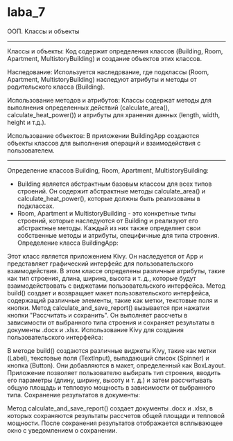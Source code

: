 # laba_7
ООП. Классы и объекты
____
Классы и объекты: Код содержит определения классов (Building, Room, Apartment, MultistoryBuilding) и создание объектов этих классов.

Наследование: Используется наследование, где подклассы (Room, Apartment, MultistoryBuilding) наследуют атрибуты и методы от родительского класса (Building).

Использование методов и атрибутов: Классы содержат методы для выполнения определенных действий (calculate_area(), calculate_heat_power()) и атрибуты для хранения данных (length, width, height и т.д.).

Использование объектов: В приложении BuildingApp создаются объекты классов для выполнения операций и взаимодействия с пользователем.
____

Определение классов Building, Room, Apartment, MultistoryBuilding:

* Building является абстрактным базовым классом для всех типов строений. Он содержит абстрактные методы calculate_area() и calculate_heat_power(), которые должны быть реализованы в подклассах.
* Room, Apartment и MultistoryBuilding - это конкретные типы строений, которые наследуются от Building и реализуют его абстрактные методы. Каждый из них также определяет свои собственные методы и атрибуты, специфичные для типа строения.
Определение класса BuildingApp:

Этот класс является приложением Kivy. Он наследуется от App и представляет графический интерфейс для пользовательского взаимодействия.
В этом классе определены различные атрибуты, такие как тип строения, длина, ширина, высота и т. д., которые будут взаимодействовать с виджетами пользовательского интерфейса.
Метод build() создает и возвращает макет пользовательского интерфейса, содержащий различные элементы, такие как метки, текстовые поля и кнопки.
Метод calculate_and_save_report() вызывается при нажатии кнопки "Рассчитать и сохранить". Он выполняет рассчеты в зависимости от выбранного типа строения и сохраняет результаты в документы .docx и .xlsx.
Использование Kivy для создания пользовательского интерфейса:

В методе build() создаются различные виджеты Kivy, такие как метки (Label), текстовые поля (TextInput), выпадающий список (Spinner) и кнопка (Button). Они добавляются в макет, определенный как BoxLayout.
Приложение позволяет пользователю выбирать тип строения, вводить его параметры (длину, ширину, высоту и т. д.) и затем рассчитывать общую площадь и тепловую мощность в зависимости от выбранного типа.
Сохранение результатов в документы:

Метод calculate_and_save_report() создает документы .docx и .xlsx, в которых сохраняются результаты рассчетов общей площади и тепловой мощности.
После сохранения результатов отображается всплывающее окно с уведомлением о сохранении.

